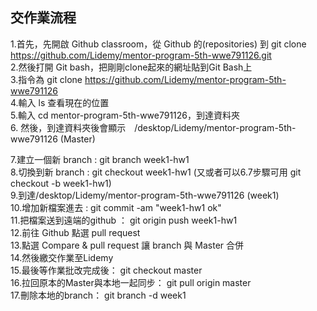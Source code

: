 ## 交作業流程


1.首先，先開啟 Github classroom，從 Github 的(repositories) 到 git clone https://github.com/Lidemy/mentor-program-5th-wwe791126.git   
2.然後打開 Git bash，把剛剛clone起來的網址貼到Git Bash上            
3.指令為 git clone https://github.com/Lidemy/mentor-program-5th-wwe791126   
4.輸入 ls 查看現在的位置   
5.輸入 cd mentor-program-5th-wwe791126，到達資料夾   
6.
然後，到達資料夾後會顯示　/desktop/Lidemy/mentor-program-5th-wwe791126 (Master)   

7.建立一個新 branch : git branch week1-hw1   
8.切換到新   branch : git checkout week1-hw1 (又或者可以6.7步驟可用 git checkout -b week1-hw1)   
9.到達/desktop/Lidemy/mentor-program-5th-wwe791126 (week1)   
10.增加新檔案進去    : git commit -am "week1-hw1 ok"   
11.把檔案送到遠端的github ： git origin push week1-hw1   
12.前往 Github 點選 pull request   
13.點選 Compare & pull request 讓 branch 與 Master 合併   
14.然後繳交作業至Lidemy   
15.最後等作業批改完成後： git checkout master   
16.拉回原本的Master與本地一起同步： git pull origin master    
17.刪除本地的branch： git branch -d week1   
